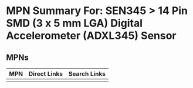 



# MPN Summary For: SEN345 > 14 Pin SMD (3 x 5 mm LGA) Digital Accelerometer (ADXL345) Sensor

## MPNs
  

|MPN|Direct Links|Search Links|
| :--- | :--- | :--- |
||||
